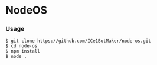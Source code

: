 # NodeOS

### Usage

```
$ git clone https://github.com/ICe1BotMaker/node-os.git
$ cd node-os
$ npm install
$ node .
```